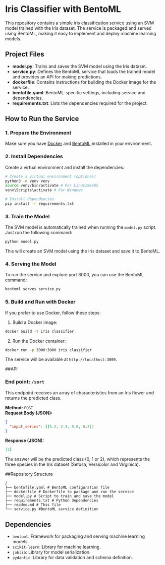 # Iris Classifier with BentoML

This repository contains a simple iris classification service using an SVM model trained with the Iris dataset. The service is packaged and served using BentoML, making it easy to implement and deploy machine learning models.

## Project Files

- **model.py**: Trains and saves the SVM model using the Iris dataset.
- **service.py**: Defines the BentoML service that loads the trained model and provides an API for making predictions.
- **dockerfile**: Contains instructions for building the Docker image for the service.
- **bentofile.yaml**: BentoML-specific settings, including service and dependencies.
- **requirements.txt**: Lists the dependencies required for the project.

## How to Run the Service

### 1. Prepare the Environment

Make sure you have [Docker](https://www.docker.com/get-started) and [BentoML](https://bentoml.ai/docs/installation) installed in your environment.

### 2. Install Dependencies

Create a virtual environment and install the dependencies:

```bash
# Create a virtual environment (optional)
python3 -m venv venv
source venv/bin/activate # For Linux/macOS
venv\Scripts\activate # For Windows

# Install dependencies
pip install -r requirements.txt
```

### 3. Train the Model

The SVM model is automatically trained when running the `model.py` script. Just run the following command:

```bash
python model.py
```

This will create an SVM model using the Iris dataset and save it to BentoML.

### 4. Serving the Model

To run the service and explore port 3000, you can use the BentoML command:

```bash
bentoml serves service.py
```

### 5. Build and Run with Docker

If you prefer to use Docker, follow these steps:

1. Build a Docker image:

```bash
docker build -t iris classifier.
```

2. Run the Docker container:

```bash
docker run -p 3000:3000 iris classifier
```

The service will be available at `http://localhost:3000`.

##API

### End point: `/sort`

This endpoint receives an array of characteristics from an Iris flower and returns the predicted class.

**Method:** `POST`  
**Request Body (JSON):**
```json
{
  "input_series": [[5.2, 2.3, 5.0, 0.7]]
}
```

**Response (JSON):**
```json
[2]
```

The answer will be the predicted class (0, 1 or 2), which represents the three species in the Iris dataset (Setosa, Versicolor and Virginica).

##Repository Structure

```plain text
/
├── bentofile.yaml # BentoML configuration file
├── dockerfile # Dockerfile to package and run the service
├── model.py # Script to train and save the model
├── requirements.txt # Python Dependencies
├── readme.md # This file
└── service.py #BentoML service definition
```


## Dependencies

- `bentoml`: Framework for packaging and serving machine learning models.
- `scikit-learn`: Library for machine learning.
- `joblib`: Library for model serialization.
- `pydantic`: Library for data validation and schema definition.